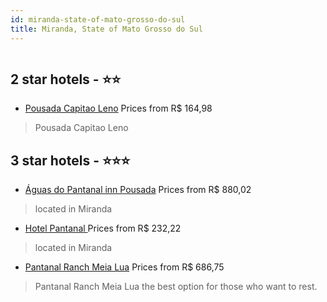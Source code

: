```yaml
---
id: miranda-state-of-mato-grosso-do-sul
title: Miranda, State of Mato Grosso do Sul
---
```


<center><img src="https://static.hotelurbano.com/reservas/prod0/3/3856/55b12997e373e_(capa ajustada)54b52f97b0e87_agp-2013_013.jpg" alt="" /></center>


##  2 star hotels - ⭐️⭐️

-    [Pousada Capitao Leno](https://us.hurb.com/hotels/miranda/pousada-capitao-leno-12658?cmp=18055) Prices from R$ 164,98
   > Pousada Capitao Leno

##  3 star hotels - ⭐️⭐️⭐️

-    [Águas do Pantanal inn Pousada](https://us.hurb.com/hotels/miranda/aguas-do-pantanal-inn-pousada-3856?cmp=18055) Prices from R$ 880,02
   > located in Miranda
-    [Hotel Pantanal ](https://us.hurb.com/hotels/miranda/hotel-pantanal-4014?cmp=18055) Prices from R$ 232,22
   > located in Miranda
-    [Pantanal Ranch Meia Lua](https://us.hurb.com/hotels/miranda/pantanal-ranch-meia-lua-15452?cmp=18055) Prices from R$ 686,75
   > Pantanal Ranch Meia Lua the best option for those who want to rest.
